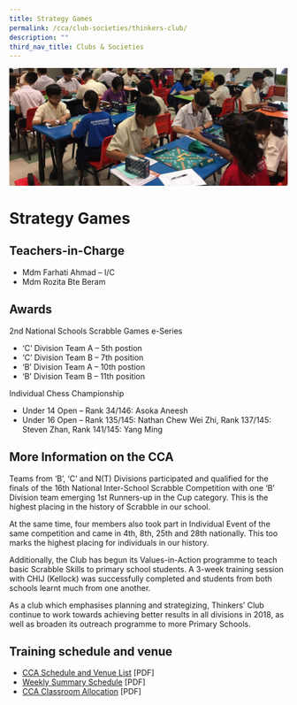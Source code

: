 ```yaml
---
title: Strategy Games
permalink: /cca/club-societies/thinkers-club/
description: ""
third_nav_title: Clubs & Societies
---
```

![](/images/CCA/strategygames.jpg)


Strategy Games
==============

**Teachers-in-Charge**
----------------------

*   Mdm Farhati Ahmad – I/C
*   Mdm Rozita Bte Beram

**Awards**
----------

2nd National Schools Scrabble Games e-Series

*   ‘C’ Division Team A – 5th postion
*   ‘C’ Division Team B – 7th position
*   ‘B’ Division Team A – 10th postion
*   ‘B’ Division Team B – 11th position

Individual Chess Championship

*   Under 14 Open – Rank 34/146: Asoka Aneesh
*   Under 16 Open – Rank 135/145: Nathan Chew Wei Zhi, Rank 137/145: Steven Zhan, Rank 141/145: Yang Ming

**More Information on the CCA**
-------------------------------

Teams from ‘B’, ‘C’ and N(T) Divisions participated and qualified for the finals of the 16th National Inter-School Scrabble Competition with one ‘B’ Division team emerging 1st Runners-up in the Cup category. This is the highest placing in the history of Scrabble in our school.

At the same time, four members also took part in Individual Event of the same competition and came in 4th, 8th, 25th and 28th nationally. This too marks the highest placing for individuals in our history.

Additionally, the Club has begun its Values-in-Action programme to teach basic Scrabble Skills to primary school students. A 3-week training session with CHIJ (Kellock) was successfully completed and students from both schools learnt much from one another.

As a club which emphasises planning and strategizing, Thinkers’ Club continue to work towards achieving better results in all divisions in 2018, as well as broaden its outreach programme to more Primary Schools.

**Training schedule and venue**
-------------------------------

   *   [CCA Schedule and Venue List](/files/CCA-Schedule-and-Venue-List-1.pdf) \[PDF\]
   *   [Weekly Summary Schedule](/files/CCA-Weekly-Summary-Schedule.pdf) \[PDF\]
   *   [CCA Classroom Allocation](/files/CCA-Classroom-Allocation.pdf) \[PDF\]